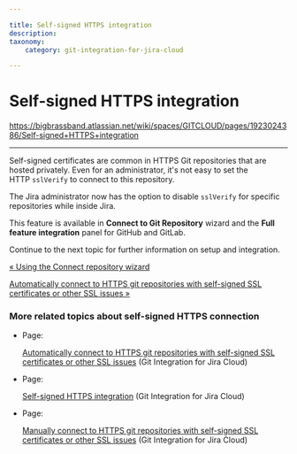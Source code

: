 ```yaml
---

title: Self-signed HTTPS integration
description:
taxonomy:
    category: git-integration-for-jira-cloud

---
```


# Self-signed HTTPS integration

<https://bigbrassband.atlassian.net/wiki/spaces/GITCLOUD/pages/1923024386/Self-signed+HTTPS+integration>

* * *

Self-signed certificates are common in HTTPS Git repositories that are hosted privately. Even for an administrator, it's not easy to set the HTTP `sslVerify` to connect to this repository.

The Jira administrator now has the option to disable `sslVerify` for specific repositories while inside Jira.

This feature is available in **Connect to Git Repository** wizard and the **Full feature integration** panel for GitHub and GitLab.

Continue to the next topic for further information on setup and integration.

[« Using the Connect repository wizard](/wiki/spaces/GITCLOUD/pages/1923024154/Using+the+Single+git+integration+wizard)

[Automatically connect to HTTPS git repositories with self-signed SSL certificates or other SSL issues »](/wiki/spaces/GITCLOUD/pages/1923024398/Automatically+connect+to+HTTPS+git+repositories+with+self-signed+SSL+certificates+or+other+SSL+issues)

### More related topics about self-signed HTTPS connection

*   Page:
    
    [Automatically connect to HTTPS git repositories with self-signed SSL certificates or other SSL issues](/wiki/spaces/GITCLOUD/pages/1923024398/Automatically+connect+to+HTTPS+git+repositories+with+self-signed+SSL+certificates+or+other+SSL+issues) (Git Integration for Jira Cloud)
    
*   Page:
    
    [Self-signed HTTPS integration](/wiki/spaces/GITCLOUD/pages/1923024386/Self-signed+HTTPS+integration) (Git Integration for Jira Cloud)
    
*   Page:
    
    [Manually connect to HTTPS git repositories with self-signed SSL certificates or other SSL issues](/wiki/spaces/GITCLOUD/pages/1923024437/Manually+connect+to+HTTPS+git+repositories+with+self-signed+SSL+certificates+or+other+SSL+issues) (Git Integration for Jira Cloud)